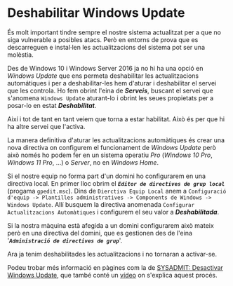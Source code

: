 # Deshabilitar Windows Update
És molt important tindre sempre el nostre sistema actualitzat per a que no siga vulnerable a posibles atacs. Però en entorns de prova que es descarreguen e instal·len les actualitzacions del sistema pot ser una molèstia.

Des de Windows 10 i Windows Server 2016 ja no hi ha una opció en _Windows Update_ que ens permeta deshabilitar les actualitzacions automátiques i per a deshabilitar-les hem d'aturar i deshabilitar el servei que les controla. Ho fem obrint l'eina de **_Serveis_**, buscant el servei que s'anomena `Windows Update` aturant-lo i obrint les seues propietats per a posar-lo en estat **_Deshabilitat_**.

Així i tot de tant en tant veiem que torna a estar habilitat. Això és per que hi ha altre servei que l'activa.

La manera definitiva d'aturar les actualitzacions automàtiques és crear una nova directiva on configurem el funcionament de _Windows Update_ però això només ho podem fer en un sistema operatiu _Pro_ (_Windows 10 Pro_, _Windows 11 Pro_, ...) o _Server_, no en _Windows Home_.

Si el nostre equip no forma part d'un domini ho configurarem en una directiva local. En primer lloc obrim el **_`Editor de directives de grup local`_** (progama `gpedit.msc`). Dins de `Dierctiva Equip Local` anem a `Configuració d'equip -> Plantilles administratives -> Components de Windows -> Windows Update`. Allí busquem la directiva anomenada `Configurar Actualitzacions Automàtiques` i configurem el seu valor a **_Deshabilitada_**.

Si la nostra màquina està afegida a un domini configurarem això mateix però en una directiva del domini, que es gestionen des de l'eina '**_`Administració de directives de grup`_**'.

Ara ja tenim deshabilitades les actualitzacions i no tornaran a activar-se.

Podeu trobar més informació en pàgines com la de [SYSADMIT: Desactivar Windows Update](https://www.sysadmit.com/2020/01/windows-desactivar-windows-update.html), que també conté un [vídeo](https://www.youtube.com/watch?v=lFjVZzEwD7Y) on s'explica aquest procés.